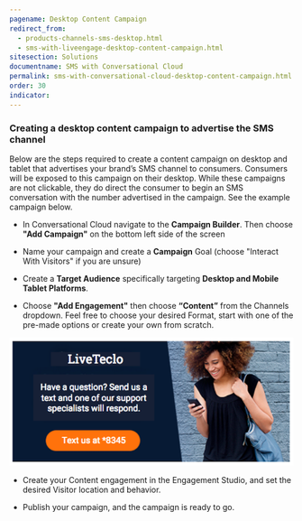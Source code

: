 ```yaml
---
pagename: Desktop Content Campaign
redirect_from:
  - products-channels-sms-desktop.html
  - sms-with-liveengage-desktop-content-campaign.html
sitesection: Solutions
documentname: SMS with Conversational Cloud
permalink: sms-with-conversational-cloud-desktop-content-campaign.html
order: 30
indicator:
---
```


### Creating a desktop content campaign to advertise the SMS channel

Below are the steps required to create a content campaign on desktop and tablet that advertises your brand’s SMS channel to consumers. Consumers will be exposed to this campaign on their desktop. While these campaigns are not clickable, they do direct the consumer to begin an SMS conversation with the number advertised in the campaign. See the example campaign below.

* In Conversational Cloud navigate to the **Campaign Builder**. Then choose **"Add Campaign"** on the bottom left side of the screen

* Name your campaign and create a **Campaign** Goal (choose "Interact With Visitors" if you are unsure)

* Create a **Target Audience** specifically targeting **Desktop and Mobile Tablet Platforms**.

* Choose **"Add Engagement"** then choose **“Content”** from the Channels dropdown. Feel free to choose your desired Format, start with one of the pre-made options or create your own from scratch.

![Desktop Campaign](img/desktopcampaign.png)

* Create your Content engagement in the Engagement Studio, and set the desired Visitor location and behavior.

* Publish your campaign, and the campaign is ready to go.
